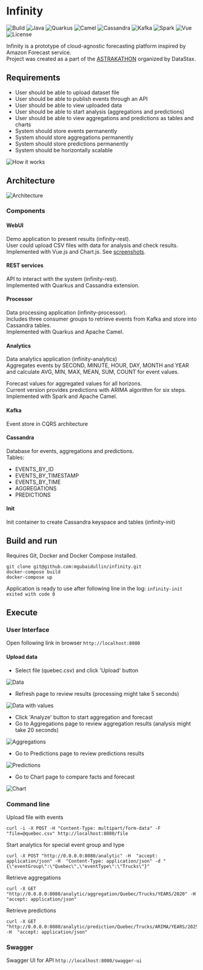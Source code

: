 # Infinity

![Build](https://img.shields.io/badge/Build_with-Fun-orange.svg?style=for-the-badge)
![Java](https://img.shields.io/badge/-Java-orange.svg?style=for-the-badge&logo=java)
![Quarkus](https://img.shields.io/badge/-Quarkus-orange.svg?style=for-the-badge&logo=quarkus)
![Camel](https://img.shields.io/badge/-Camel-orange.svg?style=for-the-badge)
![Cassandra](https://img.shields.io/badge/-Cassandra-orange.svg?style=for-the-badge?logo=apache-cassandra)
![Kafka](https://img.shields.io/badge/-Kafka-orange.svg?style=for-the-badge&logo=kafka)
![Spark](https://img.shields.io/badge/-Spark-orange.svg?style=for-the-badge?logo=apache-spark)
![Vue](https://img.shields.io/badge/-Vue-orange.svg?style=for-the-badge&logo=vue.js)
![License](https://img.shields.io/badge/License-Apache-green.svg?style=for-the-badge&logo=apache)

Infinity is a prototype of cloud-agnostic forecasting platform inspired by Amazon Forecast service.   
Project was created as a part of the [ASTRAKATHON](https://github.com/DataStax-Academy/cassandra-workshop-series/blob/master/week4-AppDev-api/HACKATHON.MD) organized by DataStax.

 
## Requirements
- User should be able to upload dataset file
- User should be able to publish events through an API
- User should be able to view uploaded data
- User should be able to start analysis (aggregations and predictions)
- User should be able to view aggregations and predictions as tables and charts 
- System should store events permanently
- System should store aggregations permanently
- System should store predictions permanently
- System should be horizontally scalable

![How it works](img/how-it-works.png)
 

## Architecture
![Architecture](img/architecture.png)

### Components
#### WebUI
Demo application to present results (infinity-rest).  
User could upload CSV files with data for analysis and check results.  
Implemented with Vue.js and Chart.js. See [screenshots](#user-interface). 

#### REST services
API to interact with the system (infinity-rest).   
Implemented with Quarkus and Cassandra extension.

#### Processor
Data processing application (infinity-processor).  
Includes three consumer groups to retrieve events from Kafka and store into Cassandra tables.  
Implemented with Quarkus and Apache Camel.

#### Analytics
Data analytics application (infinity-analytics)  
Aggregates events by SECOND, MINUTE, HOUR, DAY, MONTH and YEAR  
and calculate AVG, MIN, MAX, MEAN, SUM, COUNT for event values.  

Forecast values for aggregated values for all horizons.  
Current version provides predictions with ARIMA algorithm for six steps.  
Implemented with Spark and Apache Camel.

#### Kafka
Event store in CQRS architecture  

#### Cassandra
Database for events, aggregations and predictions.  
Tables:
- EVENTS_BY_ID
- EVENTS_BY_TIMESTAMP
- EVENTS_BY_TIME
- AGGREGATIONS
- PREDICTIONS

#### Init
Init container to create Cassandra keyspace and tables (infinity-init)

## Build and run
Requires Git, Docker and Docker Compose installed.
```
git clone git@github.com:mgubaidullin/infinity.git
docker-compose build
docker-compose up
```
Application is ready to use after following line in the log: `infinity-init exited with code 0`  

## Execute

### User Interface
Open following link in browser `http://localhost:8080`

#### Upload data
- Select file (quebec.csv) and click 'Upload' button

![Data](img/data.png)

- Refresh page to review results (processing might take 5 seconds)

![Data with values](img/data-values.png)

- Click 'Analyze' button to start aggregation and forecast
- Go to Aggregations page to review aggregation results (analysis might take 20 seconds)

![Aggregations](img/aggregations.png)

- Go to Predictions page to review predictions results

![Predictions](img/predictions.png)

- Go to Chart page to compare facts and forecast

![Chart](img/chart.png)


### Command line
Upload file with events
```
curl -i -X POST -H "Content-Type: multipart/form-data" -F "file=@quebec.csv" http://localhost:8080/file
```
Start analytics for special event group and type
```
curl -X POST "http://0.0.0.0:8080/analytic" -H  "accept: application/json" -H  "Content-Type: application/json" -d "{\"eventGroup\":\"Quebec\",\"eventType\":\"Trucks\"}"
```
Retrieve aggregations
```
curl -X GET "http://0.0.0.0:8080/analytic/aggregation/Quebec/Trucks/YEARS/2020" -H  "accept: application/json"
```
Retrieve predictions
```
curl -X GET "http://0.0.0.0:8080/analytic/prediction/Quebec/Trucks/ARIMA/YEARS/2025" -H  "accept: application/json"
```

### Swagger
Swagger UI for API `http://localhost:8080/swagger-ui`

